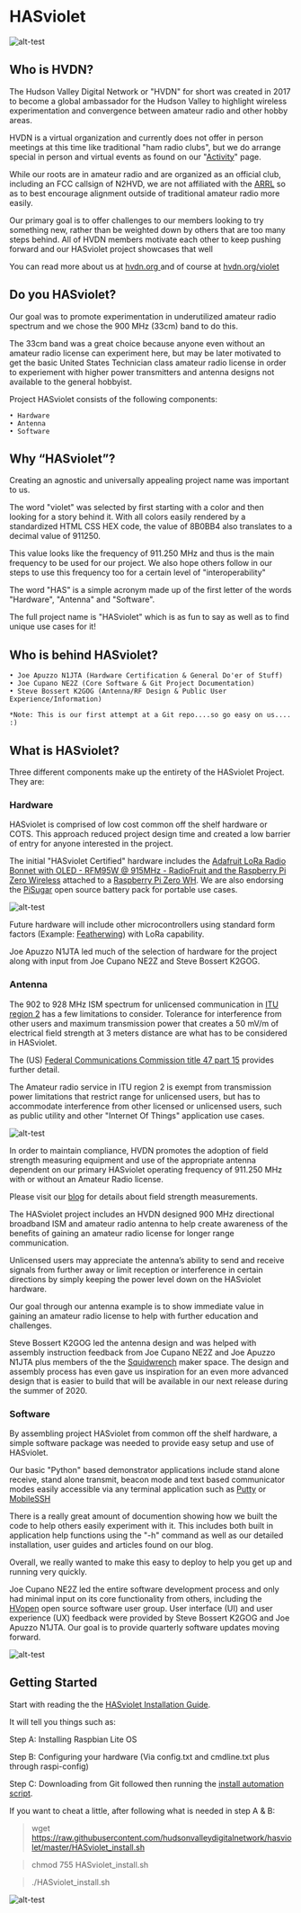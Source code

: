 # HASviolet


![alt-test](https://github.com/hudsonvalleydigitalnetwork/hasviolet/blob/master/hardware/HVDN_HASviolet_Git_Banner_1.jpg)

## Who is HVDN?

The Hudson Valley Digital Network or "HVDN" for short was created in 2017 to become a global ambassador for the Hudson Valley to highlight wireless experimentation and convergence between amateur radio and other hobby areas.

HVDN is a virtual organization and currently does not offer in person meetings at this time like traditional "ham radio clubs", but we do arrange special in person and virtual events as found on our "[Activity](https://hvdn.org/activity-1)" page.

While our roots are in amateur radio and are organized as an official club, including an FCC callsign of N2HVD, we are not affiliated with the [ARRL](http://www.arrl.org/home) so as to best encourage alignment outside of traditional amateur radio more easily. 

Our primary goal is to offer challenges to our members looking to try something new, rather than be weighted down by others that are too many steps behind.  All of HVDN members motivate each other to keep pushing forward and our HASviolet project showcases that well

You can read more about us at [hvdn.org ](https://hvdn.org) and of course at [hvdn.org/violet](https://hvdn.org/violet)

## Do you HASviolet?

Our goal was to promote experimentation in underutilized amateur radio spectrum and we chose the 900 MHz (33cm) band to do this.  

The 33cm band was a great choice because anyone even without an amateur radio license can experiment here, but may be later motivated to get the basic United States Technician class amateur radio license in order to experiement with higher power transmitters and antenna designs not available to the general hobbyist.

Project HASviolet consists of the following components:

    • Hardware
    • Antenna
    • Software
     
## Why “HASviolet”?

Creating an agnostic and universally appealing project name was important to us. 

The word "violet" was selected by first starting with a color and then looking for a story behind it. With all colors easily rendered by a standardized HTML CSS HEX code, the value of 8B0BB4 also translates to a decimal value of 911250. 

This value looks like the frequency of 911.250 MHz and thus is the main frequency to be used for our project.  We also hope others follow in our steps to use this frequency too for a certain level of "interoperability"  

The word "HAS" is a simple acronym made up of the first letter of the words "Hardware", "Antenna" and "Software". 

The full project name is "HASviolet" which is as fun to say as well as to find unique use cases for it!

## Who is behind HASviolet?

    • Joe Apuzzo N1JTA (Hardware Certification & General Do'er of Stuff)
    • Joe Cupano NE2Z (Core Software & Git Project Documentation)
    • Steve Bossert K2GOG (Antenna/RF Design & Public User Experience/Information)

    *Note: This is our first attempt at a Git repo....so go easy on us....  :)

## What is HASviolet?

Three different components make up the entirety of the HASviolet Project. They are: 

### Hardware 
HASviolet is comprised of low cost common off the shelf hardware or COTS. This approach reduced project design time and created a low barrier of entry for anyone interested in the project. 

The initial "HASviolet Certified" hardware includes the [Adafruit LoRa Radio Bonnet with OLED - RFM95W @ 915MHz - RadioFruit and the Raspberry Pi Zero Wireless](https://www.adafruit.com/product/4074) attached to a [Raspberry Pi Zero WH](https://www.adafruit.com/product/3708).  We are also endorsing the [PiSugar](https://github.com/PiSugar/PiSugar) open source battery pack for portable use cases.

![alt-test](https://github.com/hudsonvalleydigitalnetwork/hasviolet/blob/master/hardware/HVDN_HASviolet_Git_Hardware_1.jpg)

Future hardware will include other microcontrollers using standard form factors (Example: [Featherwing](https://hvdnnotebook.blogspot.com/2018/11/hvdn-reset-is-feather-better.html)) with LoRa capability. 

Joe Apuzzo N1JTA led much of the selection of hardware for the project along with input from Joe Cupano NE2Z and Steve Bossert K2GOG.

### Antenna

The 902 to 928 MHz ISM spectrum for unlicensed communication in [ITU region 2](https://en.wikipedia.org/wiki/ITU_Region) has a few limitations to consider. Tolerance for interference from other users and maximum transmission power that creates a 50 mV/m of electrical field strength at 3 meters distance are what has to be considered in HASviolet. 

The (US) [Federal Communications Commission title 47 part 15](https://www.fcc.gov/wireless/bureau-divisions/technologies-systems-and-innovation-division/rules-regulations-title-47) provides further detail. 

The Amateur radio service in ITU region 2 is exempt from transmission power limitations that restrict range for unlicensed users, but has to accommodate interference from other licensed or unlicensed users, such as public utility and other "Internet Of Things" application use cases.

![alt-test](https://github.com/hudsonvalleydigitalnetwork/hasviolet/blob/master/antenna/HVDN_HASviolet_Git_Antenna_V1.jpg)

In order to maintain compliance, HVDN promotes the adoption of field strength measuring equipment and use of the appropriate antenna dependent on our primary HASviolet operating frequency of 911.250 MHz with or without an Amateur Radio license. 

Please visit our [blog](http://notebook.hvdn.org/2018/02/rssi-dbm-oh-my.html) for details about field strength measurements.

The HASviolet project includes an HVDN designed 900 MHz directional broadband ISM and amateur radio antenna to help create awareness of the benefits of gaining an amateur radio license for longer range communication. 

Unlicensed users may appreciate the antenna’s ability to send and receive signals from further away or limit reception or interference in certain directions by simply keeping the power level down on the HASviolet hardware.  

Our goal through our antenna example is to show immediate value in gaining an amateur radio license to help with further education and challenges.

Steve Bossert K2GOG led the antenna design and was helped with assembly instruction feedback from Joe Cupano NE2Z and Joe Apuzzo N1JTA plus members of the the [Squidwrench](http://squidwrench.org/) maker space. The design and assembly process has even gave us inspiration for an even more advanced design that is easier to build that will be available in our next release during the summer of 2020.


### Software 

By assembling project HASviolet from common off the shelf hardware, a simple software package was needed to provide easy setup and use of HASviolet.  

Our basic "Python" based demonstrator applications include stand alone receive, stand alone transmit, beacon mode and text based communicator modes easily accessible via any terminal application such as [Putty](https://www.chiark.greenend.org.uk/~sgtatham/putty/) or [MobileSSH](https://play.google.com/store/apps/details?id=mobileSSH.feng.gao&hl=en_US)

There is a really great amount of documention showing how we built the code to help others easily experiment with it. This includes both built in application help functions using the "-h" command as well as our detailed installation, user guides and articles found on our blog.

Overall, we really wanted to make this easy to deploy to help you get up and running very quickly.

Joe Cupano NE2Z led the entire software development process and only had minimal input on its core functionality from others, including the [HVopen](https://hvopen.org/) open source software user group. User interface (UI) and user experience (UX) feedback were provided by Steve Bossert K2GOG and Joe Apuzzo N1JTA. Our goal is to provide quarterly software updates moving forward.

![alt-test](https://github.com/hudsonvalleydigitalnetwork/hasviolet/blob/master/development/HVDN_HASviolet_Git_Software.jpg)


## Getting Started

Start with reading the the [HASviolet Installation Guide](https://github.com/hudsonvalleydigitalnetwork/hasviolet/blob/master/HASviolet_Installation_Guide_v1-1.pdf). 

It will tell you things such as:

Step A: Installing Raspbian Lite OS

Step B: Configuring your hardware (Via config.txt and cmdline.txt plus through raspi-config)

Step C: Downloading from Git followed then running the [install automation script](https://github.com/hudsonvalleydigitalnetwork/hasviolet/blob/master/HASviolet_install.sh).

If you want to cheat a little, after following what is needed in step A & B:

>wget https://raw.githubusercontent.com/hudsonvalleydigitalnetwork/hasviolet/master/HASviolet_install.sh

>chmod 755 HASviolet_install.sh

>./HASviolet_install.sh


![alt-test](https://github.com/hudsonvalleydigitalnetwork/hasviolet/blob/master/hardware/hasviolet-hw-alternate.png)

